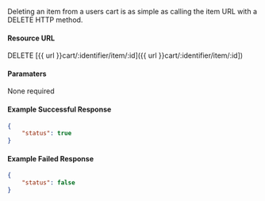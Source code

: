 <!--
@title DELETE cart/:identifier/item/:id
@author Moltin Ltd
@description Removes an item from the cart
@order 4.6

@sidebar 1
@family Cart
@rate No
@auth Yes
@format JSON
@http DELETE
@version beta
-->


Deleting an item from a users cart is as simple as calling the item URL with a DELETE HTTP method.


#### Resource URL
DELETE [{{ url }}cart/:identifier/item/:id]({{ url }}cart/:identifier/item/:id])


#### Paramaters
None required

<!--code-->
#### Example Successful Response
``` json
{
    "status": true
}
```

#### Example Failed Response
``` json
{
    "status": false
}
```
<!--/code-->